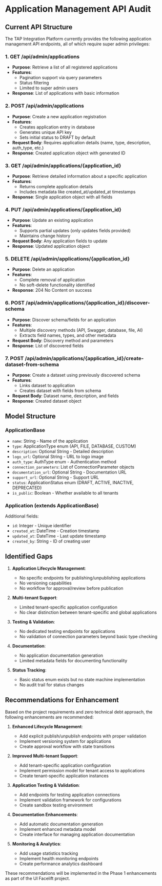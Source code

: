 # Application Management API Audit

## Current API Structure

The TAP Integration Platform currently provides the following application management API endpoints, all of which require super admin privileges:

### 1. GET /api/admin/applications
- **Purpose**: Retrieve a list of all registered applications
- **Features**: 
  - Pagination support via query parameters
  - Status filtering 
  - Limited to super admin users
- **Response**: List of applications with basic information

### 2. POST /api/admin/applications
- **Purpose**: Create a new application registration
- **Features**:
  - Creates application entry in database
  - Generates unique API key
  - Sets initial status to DRAFT by default
- **Request Body**: Requires application details (name, type, description, auth_type, etc.)
- **Response**: Created application object with generated ID

### 3. GET /api/admin/applications/{application_id}
- **Purpose**: Retrieve detailed information about a specific application
- **Features**:
  - Returns complete application details
  - Includes metadata like created_at/updated_at timestamps
- **Response**: Single application object with all fields

### 4. PUT /api/admin/applications/{application_id}
- **Purpose**: Update an existing application
- **Features**:
  - Supports partial updates (only updates fields provided)
  - Maintains change history
- **Request Body**: Any application fields to update
- **Response**: Updated application object

### 5. DELETE /api/admin/applications/{application_id}
- **Purpose**: Delete an application
- **Features**:
  - Complete removal of application
  - No soft-delete functionality identified
- **Response**: 204 No Content on success

### 6. POST /api/admin/applications/{application_id}/discover-schema
- **Purpose**: Discover schema/fields for an application
- **Features**:
  - Multiple discovery methods (API, Swagger, database, file, AI)
  - Extracts field names, types, and other metadata
- **Request Body**: Discovery method and parameters
- **Response**: List of discovered fields

### 7. POST /api/admin/applications/{application_id}/create-dataset-from-schema
- **Purpose**: Create a dataset using previously discovered schema
- **Features**:
  - Links dataset to application
  - Creates dataset with fields from schema
- **Request Body**: Dataset name, description, and fields
- **Response**: Created dataset object

## Model Structure

### ApplicationBase
- `name`: String - Name of the application
- `type`: ApplicationType enum (API, FILE, DATABASE, CUSTOM)
- `description`: Optional String - Detailed description
- `logo_url`: Optional String - URL to logo image
- `auth_type`: AuthType enum - Authentication method
- `connection_parameters`: List of ConnectionParameter objects
- `documentation_url`: Optional String - Documentation URL
- `support_url`: Optional String - Support URL
- `status`: ApplicationStatus enum (DRAFT, ACTIVE, INACTIVE, DEPRECATED)
- `is_public`: Boolean - Whether available to all tenants

### Application (extends ApplicationBase)
Additional fields:
- `id`: Integer - Unique identifier
- `created_at`: DateTime - Creation timestamp
- `updated_at`: DateTime - Last update timestamp
- `created_by`: String - ID of creating user

## Identified Gaps

1. **Application Lifecycle Management**:
   - No specific endpoints for publishing/unpublishing applications
   - No versioning capabilities
   - No workflow for approval/review before publication
   
2. **Multi-tenant Support**:
   - Limited tenant-specific application configuration
   - No clear distinction between tenant-specific and global applications
   
3. **Testing & Validation**:
   - No dedicated testing endpoints for applications
   - No validation of connection parameters beyond basic type checking
   
4. **Documentation**:
   - No application documentation generation
   - Limited metadata fields for documenting functionality

5. **Status Tracking**:
   - Basic status enum exists but no state machine implementation
   - No audit trail for status changes

## Recommendations for Enhancement

Based on the project requirements and zero technical debt approach, the following enhancements are recommended:

1. **Enhanced Lifecycle Management**:
   - Add explicit publish/unpublish endpoints with proper validation
   - Implement versioning system for applications
   - Create approval workflow with state transitions

2. **Improved Multi-tenant Support**:
   - Add tenant-specific application configuration
   - Implement permission model for tenant access to applications
   - Create tenant-specific application instances

3. **Application Testing & Validation**:
   - Add endpoints for testing application connections
   - Implement validation framework for configurations
   - Create sandbox testing environment

4. **Documentation Enhancements**:
   - Add automatic documentation generation
   - Implement enhanced metadata model
   - Create interface for managing application documentation

5. **Monitoring & Analytics**:
   - Add usage statistics tracking
   - Implement health monitoring endpoints
   - Create performance analytics dashboard

These recommendations will be implemented in the Phase 1 enhancements as part of the UI Facelift project.